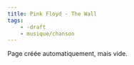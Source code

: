 ```yaml
---
title: Pink Floyd - The Wall
tags:
    - -draft
    - musique/chanson
---
```


Page créée automatiquement, mais vide.
